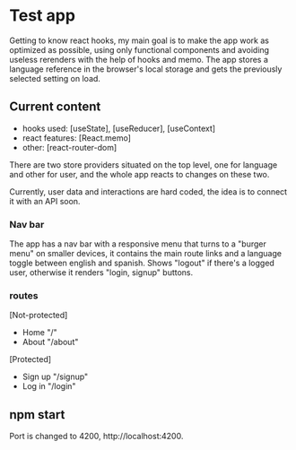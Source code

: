 # Test app

Getting to know react hooks, my main goal is to make the app work as optimized as possible, using only functional components and avoiding useless rerenders with the help of hooks and memo.
The app stores a language reference in the browser's local storage and gets the previously selected setting on load.

## Current content

- hooks used:
[useState], [useReducer], [useContext]
- react features:
[React.memo]
- other:
[react-router-dom]

There are two store providers situated on the top level, one for language and other for user, and the whole app reacts to changes on these two.

Currently, user data and interactions are hard coded, the idea is to connect it with an API soon.

### Nav bar
The app has a nav bar with a responsive menu that turns to a "burger menu" on smaller devices, it contains the main route links and a language toggle between english and spanish.
Shows "logout" if there's a logged user, otherwise it renders "login, signup" buttons.

### routes
[Not-protected]
- Home "/"
- About "/about"

[Protected]
- Sign up "/signup"
- Log in "/login"

## npm start

Port is changed to 4200, http://localhost:4200.

